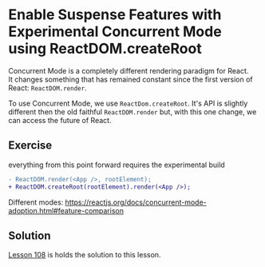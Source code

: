 # Enable Suspense Features with Experimental Concurrent Mode using ReactDOM.createRoot

Concurrent Mode is a completely different rendering paradigm for React.  
It changes something that has remained constant since the first version of React: `ReactDOM.render`.

To use Concurrent Mode, we use `ReactDom.createRoot`.
It's API is slightly different then the old faithful `ReactDOM.render` but, with this one change, we can access the future of React.

## Exercise

everything from this point forward requires the experimental build

```diff
- ReactDOM.render(<App />, rootElement);
+ ReactDOM.createRoot(rootElement).render(<App />);
```

Different modes: https://reactjs.org/docs/concurrent-mode-adoption.html#feature-comparison

## Solution

[Lesson 108](../108) is holds the solution to this lesson.
